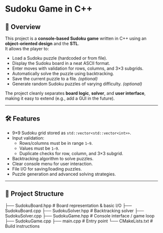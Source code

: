 # Sudoku Game in C++

## 📌 Overview
This project is a **console-based Sudoku game** written in C++ using an **object-oriented design** and the **STL**.  
It allows the player to:
- Load a Sudoku puzzle (hardcoded or from file).
- Display the Sudoku board in a neat ASCII format.
- Enter moves with validation for rows, columns, and 3×3 subgrids.
- Automatically solve the puzzle using backtracking.
- Save the current puzzle to a file. *(optional)*
- Generate random Sudoku puzzles of varying difficulty. *(optional)*

The project cleanly separates **board logic**, **solver**, and **user interface**, making it easy to extend (e.g., add a GUI in the future).

---

## 🛠️ Features
- 9×9 Sudoku grid stored as `std::vector<std::vector<int>>`.
- Input validation:
  - Rows/columns must be in range `1–9`.
  - Values must be `1–9`.
  - Duplicate checks for row, column, and 3×3 subgrid.
- Backtracking algorithm to solve puzzles.
- Clear console menu for user interaction.
- File I/O for saving/loading puzzles.
- Puzzle generation and advanced solving strategies.

---

## 📂 Project Structure
├── SudokuBoard.hpp # Board representation & basic I/O
├── SudokuBoard.cpp
├── SudokuSolver.hpp # Backtracking solver
├── SudokuSolver.cpp
├── SudokuGame.hpp # Console interface / game loop
├── SudokuGame.cpp
├── main.cpp # Entry point
└── CMakeLists.txt # Build instructions
